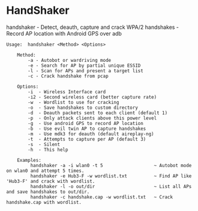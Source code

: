 HandShaker
==========
handshaker - Detect, deauth, capture and crack WPA/2 handshakes
	       - Record AP location with Android GPS over adb
		
	Usage: 	handshaker <Method> <Options>
		
		Method:
			-a - Autobot or wardriving mode
			-e - Search for AP by partial unique ESSID
			-l - Scan for APs and present a target list
			-c - Crack handshake from pcap
			
		Options:
			-i  - Wireless Interface card
			-i2 - Second wireless card (better capture rate)
			-w  - Wordlist to use for cracking
			-o  - Save handshakes to custom directory
			-d  - Deauth packets sent to each client (default 1)
			-p  - Only attack clients above this power level
			-g  - Use android GPS to record AP location
			-b  - Use evil twin AP to capture handshakes
			-m  - Use mdk3 for deauth (default aireplay-ng)
			-t  - Attempts to capture per AP (default 3)
			-s  - Silent
			-h  - This help

		Examples: 
			 handshaker -a -i wlan0 -t 5			       ~ Autobot mode on wlan0 and attempt 5 times.
			 handshaker -e Hub3-F -w wordlist.txt	 	   ~ Find AP like 'Hub3-F' and crack with wordlist.
			 handshaker -l -o out/dir			           ~ List all APs and save handshakes to out/dir.
			 handshaker -c handshake.cap -w wordlist.txt   ~ Crack handshake.cap with wordlist.
